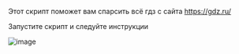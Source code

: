 Этот скрипт поможет вам спарсить всё гдз с сайта https://gdz.ru/

Запустите скрипт и следуйте инструкции




![image](https://github.com/Pajojda1986/gdz_parser/assets/112925266/4882a8fd-0f1a-4cad-9dec-a9c9bd1bc4cd)
